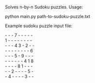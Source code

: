 Solves n-by-n Sudoku puzzles. Usage:

python main.py path-to-sudoku-puzzle.txt

Example sudoku puzzle input file:

\- \- \- 7 \- \- \- \- \-  
1 \- \- \- \- \- \- \- \-  
\- \- \- 4 3 \- 2 \- \-  
\- \- \- \- \- \- \- \- 6  
\- \- \- 5 \- 9 \- \- \-  
\- \- \- \- \- \- 4 1 8  
\- \- \- \- 8 1 \- \- \-  
\- \- 2 \- \- \- \- 5 \-  
\- 4 \- \- \- \- 3 \- \-
